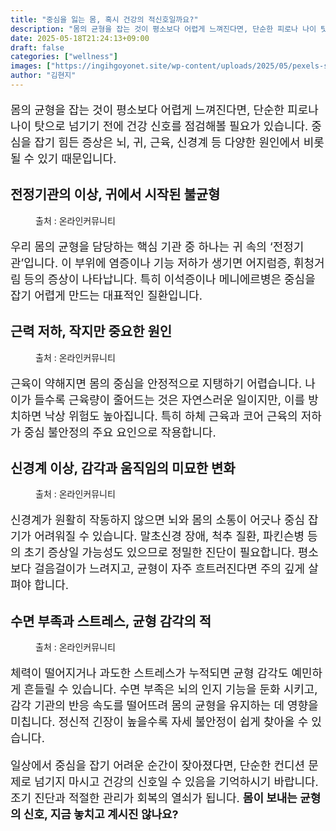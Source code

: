 ```yaml
---
title: "중심을 잃는 몸, 혹시 건강의 적신호일까요?"
description: "몸의 균형을 잡는 것이 평소보다 어렵게 느껴진다면, 단순한 피로나 나이 탓으로 넘기기 전에 건강 신호를 점검해볼 필요가 있습니다. 중심을 잡기 힘든 증상은 뇌, 귀, 근육, 신경계 등 다양한 원인에서 비롯될 수 있기 때문입니다."
date: 2025-05-18T21:24:13+09:00
draft: false
categories: ["wellness"]
images: ["https://ingihgoyonet.site/wp-content/uploads/2025/05/pexels-sebastian-1548769-1024x576.jpg", "https://ingihgoyonet.site/wp-content/uploads/2025/05/pexels-karolina-grabowska-4506073-683x1024.jpg", "https://ingihgoyonet.site/wp-content/uploads/2025/05/pexels-ryutaro-5473182-1024x683.jpg", "https://ingihgoyonet.site/wp-content/uploads/2025/05/pexels-olly-3790224-1024x683.jpg"]
author: "김현지"
---
```


<p style="font-size:18px">몸의 균형을 잡는 것이 평소보다 어렵게 느껴진다면, 단순한 피로나 나이 탓으로 넘기기 전에 건강 신호를 점검해볼 필요가 있습니다. 중심을 잡기 힘든 증상은 뇌, 귀, 근육, 신경계 등 다양한 원인에서 비롯될 수 있기 때문입니다.</p> <h2 >전정기관의 이상, 귀에서 시작된 불균형</h2> <figure ><img src="https://ingihgoyonet.site/wp-content/uploads/2025/05/pexels-sebastian-1548769-1024x576.jpg" alt="" style="aspect-ratio:16/9;object-fit:cover"/><figcaption >출처 : 온라인커뮤니티</figcaption></figure> <p style="font-size:18px">우리 몸의 균형을 담당하는 핵심 기관 중 하나는 귀 속의 ‘전정기관’입니다. 이 부위에 염증이나 기능 저하가 생기면 어지럼증, 휘청거림 등의 증상이 나타납니다. 특히 이석증이나 메니에르병은 중심을 잡기 어렵게 만드는 대표적인 질환입니다.</p> <h2 >근력 저하, 작지만 중요한 원인</h2> <figure ><img src="https://ingihgoyonet.site/wp-content/uploads/2025/05/pexels-karolina-grabowska-4506073-683x1024.jpg" alt="" style="aspect-ratio:16/9;object-fit:cover"/><figcaption >출처 : 온라인커뮤니티</figcaption></figure> <p style="font-size:18px">근육이 약해지면 몸의 중심을 안정적으로 지탱하기 어렵습니다. 나이가 들수록 근육량이 줄어드는 것은 자연스러운 일이지만, 이를 방치하면 낙상 위험도 높아집니다. 특히 하체 근육과 코어 근육의 저하가 중심 불안정의 주요 요인으로 작용합니다.</p> <h2 >신경계 이상, 감각과 움직임의 미묘한 변화</h2> <figure ><img src="https://ingihgoyonet.site/wp-content/uploads/2025/05/pexels-ryutaro-5473182-1024x683.jpg" alt="" style="aspect-ratio:16/9;object-fit:cover"/><figcaption >출처 : 온라인커뮤니티</figcaption></figure> <p style="font-size:18px">신경계가 원활히 작동하지 않으면 뇌와 몸의 소통이 어긋나 중심 잡기가 어려워질 수 있습니다. 말초신경 장애, 척추 질환, 파킨슨병 등의 초기 증상일 가능성도 있으므로 정밀한 진단이 필요합니다. 평소보다 걸음걸이가 느려지고, 균형이 자주 흐트러진다면 주의 깊게 살펴야 합니다.</p> <h2 >수면 부족과 스트레스, 균형 감각의 적</h2> <figure ><img src="https://ingihgoyonet.site/wp-content/uploads/2025/05/pexels-olly-3790224-1024x683.jpg" alt="" style="aspect-ratio:16/9;object-fit:cover"/><figcaption >출처 : 온라인커뮤니티</figcaption></figure> <p style="font-size:18px">체력이 떨어지거나 과도한 스트레스가 누적되면 균형 감각도 예민하게 흔들릴 수 있습니다. 수면 부족은 뇌의 인지 기능을 둔화 시키고, 감각 기관의 반응 속도를 떨어뜨려 몸의 균형을 유지하는 데 영향을 미칩니다. 정신적 긴장이 높을수록 자세 불안정이 쉽게 찾아올 수 있습니다.</p> <p style="font-size:18px">일상에서 중심을 잡기 어려운 순간이 잦아졌다면, 단순한 컨디션 문제로 넘기지 마시고 건강의 신호일 수 있음을 기억하시기 바랍니다. 조기 진단과 적절한 관리가 회복의 열쇠가 됩니다. <strong>몸이 보내는 균형의 신호, 지금 놓치고 계시진 않나요?</strong></p>